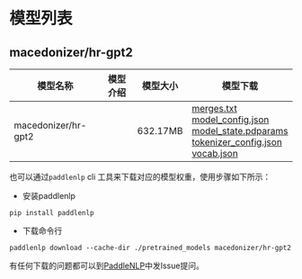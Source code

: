 #  模型列表

## macedonizer/hr-gpt2

| 模型名称 | 模型介绍 | 模型大小  | 模型下载 |
| --- | --- | --- | --- |
|macedonizer/hr-gpt2|  | 632.17MB | [merges.txt](https://bj.bcebos.com/paddlenlp/models/community/macedonizer/hr-gpt2/merges.txt)<br>[model_config.json](https://bj.bcebos.com/paddlenlp/models/community/macedonizer/hr-gpt2/model_config.json)<br>[model_state.pdparams](https://bj.bcebos.com/paddlenlp/models/community/macedonizer/hr-gpt2/model_state.pdparams)<br>[tokenizer_config.json](https://bj.bcebos.com/paddlenlp/models/community/macedonizer/hr-gpt2/tokenizer_config.json)<br>[vocab.json](https://bj.bcebos.com/paddlenlp/models/community/macedonizer/hr-gpt2/vocab.json) |

也可以通过`paddlenlp` cli 工具来下载对应的模型权重，使用步骤如下所示：

* 安装paddlenlp

```shell
pip install paddlenlp
```

* 下载命令行

```shell
paddlenlp download --cache-dir ./pretrained_models macedonizer/hr-gpt2
```

有任何下载的问题都可以到[PaddleNLP](https://github.com/PaddlePaddle/PaddleNLP)中发Issue提问。